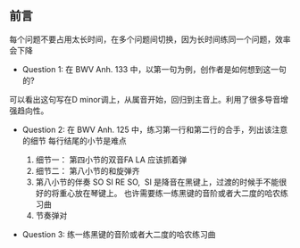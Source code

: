 ## 前言

每个问题不要占用太长时间，在多个问题间切换，因为长时间练同一个问题，效率会下降

* Question 1: 在 BWV Anh. 133 中，以第一句为例，创作者是如何想到这一句的?

可以看出这句写在D minor调上，从属音开始，回归到主音上。利用了很多导音增强趋向性。

* Question 2: 在 BWV Anh. 125 中，练习第一行和第二行的合手，列出该注意的细节
    每行结尾的小节是难点

    1. 细节一： 第四小节的双音FA LA 应该抓着弹
    2. 细节二： 第八小节的和旋弹齐
    3. 第八小节的伴奏 SO SI RE SO,  SI 是降音在黑键上，过渡的时候手不能很好的将重心放在琴键上。 也许需要练一练黑键的音阶或者大二度的哈农练习曲
    3. 节奏弹对

* Question 3: 练一练黑键的音阶或者大二度的哈农练习曲
